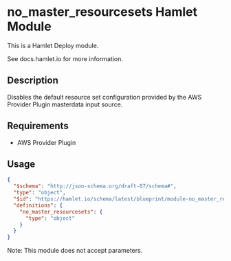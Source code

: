 # no_master_resourcesets Hamlet Module 

This is a Hamlet Deploy module.

See docs.hamlet.io for more information.
## Description
<!-- provide a summary of the purpose and use-case for your module -->
Disables the default resource set configuration provided by the AWS Provider Plugin masterdata input source.

## Requirements
- AWS Provider Plugin

## Usage
<!--
 Provide a JSONSchema for module configuration.

 Generate:
 hamlet schema -i mock create-schemas -t module -u <module-name>
-->
```json
{
  "$schema": "http://json-schema.org/draft-07/schema#",
  "type": "object",
  "$id": "https://hamlet.io/schema/latest/blueprint/module-no_master_resourcesets-schema.json",
  "definitions": {
    "no_master_resourcesets": {
      "type": "object"
    }
  }
}
```

Note: This module does not accept parameters.